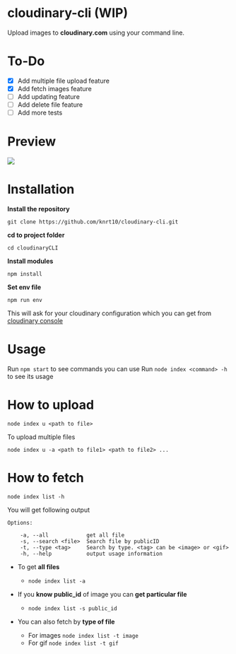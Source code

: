 # cloudinary-cli (WIP)
Upload images to **cloudinary.com** using your command line.

# To-Do

- [x] Add multiple file upload feature
- [x] Add fetch images feature
- [ ] Add updating feature
- [ ] Add delete file feature
- [ ] Add more tests

# Preview

<img src = "http://res.cloudinary.com/dsyvg5xwi/image/upload/v1524577572/zhezvhewzdfmj0l0akzy.gif"/>

# Installation

**Install the repository**

`git clone https://github.com/knrt10/cloudinary-cli.git`

**cd to project folder**

`cd cloudinaryCLI`

**Install modules**

`npm install`

**Set env file**

`npm run env`

This will ask for your cloudinary configuration which you can get from [cloudinary console](https://cloudinary.com/console/)

# Usage

Run `npm start` to see commands you can use
Run `node index <command> -h` to see its usage

# How to upload

`node index u <path to file>`

To upload multiple files

`node index u -a <path to file1> <path to file2> ...`

# How to fetch

`node index list -h`

You will get following output

```
Options:

    -a, --all            get all file
    -s, --search <file>  Search file by publicID
    -t, --type <tag>     Search by type. <tag> can be <image> or <gif>
    -h, --help           output usage information
```

- To get **all files**
  - `node index list -a`

- If you **know public_id** of image you can **get particular file**
  - `node index list -s public_id`

- You can also fetch by **type of file**
  -  For images `node index list -t image`
  -  For gif `node index list -t gif`
